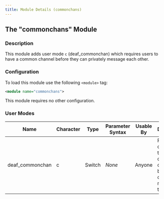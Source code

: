 ```yaml
---
title: Module Details (commonchans)
---
```


## The "commonchans" Module

### Description

This module adds user mode `c` (deaf_commonchan) which requires users to have a common channel before they can privately message each other.

### Configuration

To load this module use the following `<module>` tag:

```xml
<module name="commonchans">
```

This module requires no other configuration.

### User Modes

Name            | Character | Type   | Parameter Syntax | Usable By | Description
--------------- | --------- | ------ | ---------------- | --------- | -----------
deaf_commonchan | c         | Switch | *None*           | Anyone    | Requires other users to have a common channel before they can message this user.
